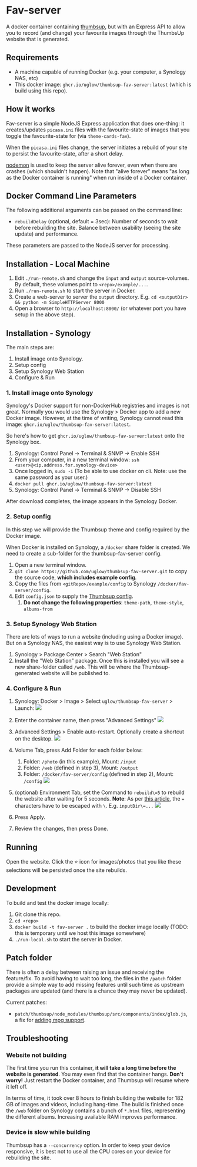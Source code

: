 # Fav-server

A docker container containing [thumbsup](https://thumbsup.github.io/), but with an Express API 
to allow you to record (and change) your favourite images through the ThumbsUp website that is generated.

## Requirements

- A machine capable of running Docker (e.g. your computer, a Synology NAS, etc)
- This docker image: `ghcr.io/uglow/thumbsup-fav-server:latest` (which is build using this repo).

## How it works

Fav-server is a simple NodeJS Express application that does one-thing: it creates/updates `picasa.ini` files
with the favourite-state of images that you toggle the favourite-state for (via `theme-cards-fav`).

When the `picasa.ini` files change, the server initiates a rebuild of your site to persist the favourite-state, after a short delay.

[nodemon](https://github.com/remy/nodemon#nodemon) is used to keep the server alive forever, even when there are crashes (which shouldn't happen). 
Note that "alive forever" means "as long as the Docker container is running" when run inside of a Docker container.


## Docker Command Line Parameters

The following additional arguments can be passed on the command line:

- `rebuildDelay` (optional, default = 3sec): Number of seconds to wait before rebuilding the site. Balance between usability (seeing the site update) and performance.

These parameters are passed to the NodeJS server for processing.

## Installation - Local Machine

1. Edit `./run-remote.sh` and change the `input` and `output` source-volumes. By default, these volumes point to `<repo>/example/...`.
2. Run `./run-remote.sh` to start the server in Docker.
3. Create a web-server to server the `output` directory. E.g. `cd <outputDir> && python -m SimpleHTTPServer 8000`
4. Open a browser to `http://localhost:8000/` (or whatever port you have setup in the above step).

## Installation - Synology

The main steps are:
1. Install image onto Synology.
2. Setup config
3. Setup Synology Web Station
4. Configure & Run

### 1. Install image onto Synology

Synology's Docker support for non-DockerHub registries and images is not great. Normally you would
use the Synology > Docker app to add a new Docker image. However, at the time of writing, Synology
cannot read this image: `ghcr.io/uglow/thumbsup-fav-server:latest`.

So here's how to get `ghcr.io/uglow/thumbsup-fav-server:latest` onto the Synology box.

1. Synology: Control Panel -> Terminal & SNMP -> Enable SSH
2. From your computer, in a new terminal window: `ssh <user>@<ip.address.for.synology-device>`
3. Once logged in, `sudo -i` (To be able to use docker on cli. Note: use the same password as your user.)
4. `docker pull ghcr.io/uglow/thumbsup-fav-server:latest`
1. Synology: Control Panel -> Terminal & SNMP -> Disable SSH

After download completes, the image appears in the Synology Docker.

### 2. Setup config

In this step we will provide the Thumbsup theme and config required by the Docker image.

When Docker is installed on Synology, a `/docker` share folder is created. We need to create a sub-folder for the
thumbsup-fav-server config.

1. Open a new terminal window.
2. `git clone https://github.com/uglow/thumbsup-fav-server.git` to copy the source code, **which includes example config**.
3. Copy the files from `<gitRepo>/example/config` to Synology `/docker/fav-server/config`.
4. Edit `config.json` to supply the [Thumbsup config](https://thumbsup.github.io/docs/3-configuration/misc-settings/).
   1. **Do not change the following properties**: `theme-path`, `theme-style`, `albums-from`

### 3. Setup Synology Web Station

There are lots of ways to run a website (including using a Docker image).
But on a Synology NAS, the easiest way is to use Synology Web Station.

1. Synology > Package Center > Search "Web Station"
2. Install the "Web Station" package. Once this is installed you will see a new share-folder
   called `/web`. This will be where the Thumbsup-generated website will be published to.

### 4. Configure & Run

1. Synology: Docker > Image > Select `uglow/thumbsup-fav-server` > Launch:
   ![](docs/run.1.png)

2. Enter the container name, then press "Advanced Settings"
   ![](docs/run.2.png)

3. Advanced Settings > Enable auto-restart. Optionally create a shortcut on the desktop.
   ![](docs/run.3.png)

4. Volume Tab, press Add Folder for each folder below:
   1. Folder: `/photo` (in this example), Mount: `/input`
   2. Folder: `/web` (defined in step 3), Mount: `/output`
   3. Folder: `/docker/fav-server/config` (defined in step 2), Mount: `/config`
   ![](docs/run.4.png)

5. (optional) Environment Tab, set the Command to `rebuild\=5` to rebuild the website after waiting for 5 seconds.
   **Note**: As per [this article](https://stackoverflow.com/questions/56833111/how-to-pass-command-parameters-with-arguments-for-e-g-param1-arg1-to-docker), the `=` characters have to be escaped with `\`. E.g. `inputDir\=...`
   ![](docs/run.5.png)
6. Press Apply.
7. Review the changes, then press Done.

## Running

Open the website. Click the ⭐️ icon for images/photos that you like these selections will
be persisted once the site rebuilds.

## Development

To build and test the docker image locally:

1. Git clone this repo.
2. `cd <repo>`
3. `docker build -t fav-server .` to build the docker image locally (TODO: this is temporary until we host this image somewhere)
4. `./run-local.sh` to start the server in Docker.

## Patch folder

There is often a delay between raising an issue and receiving the feature/fix. To avoid having to wait too long,
the files in the `/patch` folder provide a simple way to add missing features until such time as upstream packages are updated (and there is a chance they may never be updated).

Current patches:
- `patch/thumbsup/node_modules/thumbsup/src/components/index/glob.js`, a fix for [adding mpg support](https://github.com/thumbsup/thumbsup/issues/280). 

## Troubleshooting

### Website not building

The first time you run this container, **it will take a long time before the website is generated**.
You may even find that the container hangs. **Don't worry!** Just restart the Docker container, and Thumbsup
will resume where it left off.

In terms of time, it took over 8 hours to finish building the website for 182 GB of images and videos, including hang-time.
The build is finished once the `/web` folder on Synology contains a bunch of `*.html` files, representing
the different albums. Increasing available RAM improves performance.

### Device is slow while building

Thumbsup has a `--concurrency` option. In order to keep your device responsive, it is best
not to use all the CPU cores on your device for rebuilding the site.
